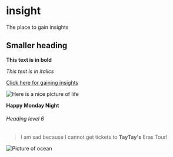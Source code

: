 # insight
The place to gain insights

## Smaller heading

**This text is in bold**

 *This text is in italics*

[Click here for gaining insights](https://www.youtube.com/watch?v=b1kbLwvqugk)

![Here is a nice picture of life](https://people.com/thmb/WOeKnzAAxUCxIQP-9hRcDEmOUfo=/750x0/filters:no_upscale():max_bytes(150000):strip_icc():focal(749x0:751x2):format(webp)/TAYLOR-SWIFT-VIDEO-Anti-Hero-Video20-26102022-418c7fa12e034af3b03d3d7c35f2e170.jpg)

**Happy Monday Night**

###### Heading level 6
> I am sad because I cannot get tickets to **TayTay's** Eras Tour!


![Picture of ocean](https://images.unsplash.com/photo-1497290756760-23ac55edf36f?ixlib=rb-4.0.3&ixid=M3wxMjA3fDB8MHxzZWFyY2h8MjN8fG9jZWFufGVufDB8fDB8fHww&w=1000&q=80)

